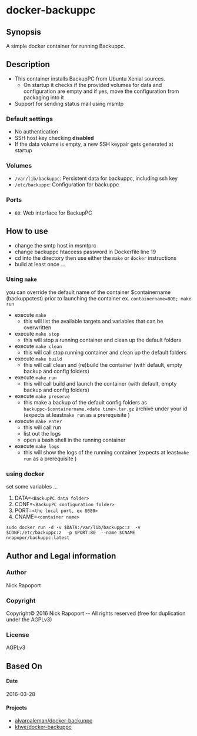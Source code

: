 # docker-backuppc

## Synopsis

A simple docker container for running Backuppc.

## Description

* This container installs BackupPC from Ubuntu Xenial sources.
  - On startup it checks if the provided volumes for data and configuration are empty and
    if yes, move the configuration from packaging into it
* Support for sending status mail using msmtp

### Default settings

* No authentication
* SSH host key checking **disabled**
* If the data volume is empty, a new SSH keypair gets generated at startup


### Volumes

* ``/var/lib/backuppc``: Persistent data for backuppc, including ssh key
* ``/etc/backuppc``: Configuration for backuppc

### Ports

* ``80``: Web interface for BackupPC 

## How to use

* change the smtp host in msmtprc
* change backuppc htaccess password in Dockerfile line 19
* cd into the directory then use either the `make` or `docker` instructions
* build at least once ...

### Using `make`

you can override the default name of the container $containername 
 (backuppctest) prior to launching the container
ex. `containername=BOB; make run`

* execute `make`
  - this will list the available targets and variables that can be overwritten
* execute `make stop`
  - this will stop a running container and clean up the default folders
* execute `make clean`
  - this will call stop running container and clean up the default folders
* execute `make build`
  - this will call clean and (re)build the container 
    (with default, empty backup and config folders)
* execute  `make run`
  - this will call build and launch the container 
    (with default, empty backup and config folders)
* execute `make preserve`
  - this make a backup of the default config folders as 
    `backuppc-$containername.<date time>.tar.gz` archive under your id
    (expects at least`make run` as a prerequisite ) 
* execute  `make enter`
  - this will call run
  - list out the logs
  - open a bash shell in the running container
* execute `make logs`
  - this will show the logs of the running container 
    (expects at least`make run` as a prerequisite ) 

### using docker

set some variables ...

1. DATA=`<BackupPC data folder>`
2. CONF=`<BackupPC configuration folder>`
3. PORT=`<the local port, ex 8080>`
4. CNAME=`<container name>`

`sudo docker run -d -v $DATA:/var/lib/backuppc:z 
 -v $CONF:/etc/backuppc:z  -p $PORT:80 
 --name $CNAME nrapopor/backuppc:latest`

## Author and Legal information

### Author

Nick Rapoport

### Copyright

Copyright&copy;  2016 Nick Rapoport -- All rights reserved (free 
for duplication under the AGPLv3)

### License

AGPLv3

## Based On 

#### Date
2016-03-28

#### Projects
- [alvaroaleman/docker-backuppc](https://github.com/alvaroaleman/docker-backuppc/ "https://github.com/alvaroaleman/docker-backuppc")
- [ktwe/docker-backuppc](https://github.com/ktwe/docker-backuppc/ "https://github.com/ktwe/docker-backuppc/")
